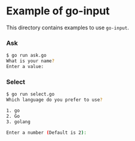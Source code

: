 # Example of go-input

This directory contains examples to use `go-input`.


### Ask

```bash
$ go run ask.go
What is your name?
Enter a value:
```

### Select

```bash
$ go run select.go
Which language do you prefer to use?

1. go
2. Go
3. golang

Enter a number (Default is 2):
```
